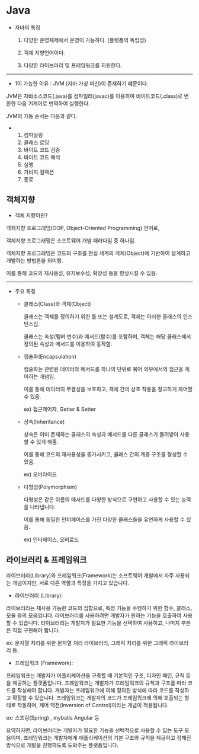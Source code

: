 # Java
 - 자바의 특징
    1. 다양한 운영체제에서 운영이 가능하다. (플렛폼의 독립성)
    
    2. 객체 지향언어이다.

    3. 다양한 라이브러리 및 프레임워크를 지원한다.
       
--------------------------------------------------------------------------------------------------

 - 1이 가능한 이유 : JVM (자바 가상 머신)이  존재하기 떄문이다.

JVM은 자바소스코드(.java)를 컴파일러(javac)를 이용하여 바이트코드(.class)로 변환한 다음 기계어로 번역하여 실행한다.

JVM의 가동 순서는 다음과 같다.
- 1. 컴파일링
  2. 클래스 로딩
  3. 바이트 코드 검증
  4. 바이트 코드 해석
  5. 실행
  6. 가비지 컬렉션
  7. 종료

## 객체지향
- 객체 지향이란?
  
 객체지향 프로그래밍(OOP, Object-Oriented Programming) 언어로,

 객체지향 프로그래밍은 소프트웨어 개발 패러다임 중 하나임.
 
객체지향 프로그래밍은 코드의 구조를 현실 세계의 객체(Object)에 기반하여 설계하고 개발하는 방법론을 의미함.

 이를 통해 코드의 재사용성, 유지보수성, 확장성 등을 향상시킬 수 있음.
 
--------------------------------------------------------------------------------------------------
  - 주요 특징
   
     - 클래스(Class)와 객체(Object)
       
       클래스는 객체를 정의하기 위한 틀 또는 설계도로, 객체는 이러한 클래스의 인스턴스임.
       
       클래스는 속성(멤버 변수)과 메서드(함수)를 포함하며, 객체는 해당 클래스에서 정의된 속성과 메서드를 이용하여 동작함.
  
    - 캡슐화(Encapsulation)
    
      캡슐화는 관련된 데이터와 메서드를 하나의 단위로 묶어 외부에서의 접근을 제어하는 개념임.
       
      이를 통해 데이터의 무결성을 보호하고, 객체 간의 상호 작용을 정교하게 제어할 수 있음.

      ex) 접근제어자, Getter & Setter
    
    - 상속(Inheritance)
    
       상속은 이미 존재하는 클래스의 속성과 메서드를 다른 클래스가 물려받아 사용할 수 있게 해줌.
     
      이를 통해 코드의 재사용성을 증가시키고, 클래스 간의 계층 구조를 형성할 수 있음.

      ex) 오버라이드
    
    - 다형성(Polymorphism)

       다형성은 같은 이름의 메서드를 다양한 방식으로 구현하고 사용할 수 있는 능력을 나타냅니다.
       
      이를 통해 동일한 인터페이스를 가진 다양한 클래스들을 유연하게 사용할 수 있음.

      ex) 인터페이스, 오버로드
  
 ## 라이브러리 & 프레임워크
     

라이브러리(Library)와 프레임워크(Framework)는 소프트웨어 개발에서 자주 사용되는 개념이지만, 서로 다른 역할과 특징을 가지고 있습니다.

- 라이브러리 (Library):

라이브러리는 재사용 가능한 코드의 집합으로, 특정 기능을 수행하기 위한 함수, 클래스, 모듈 등의 모음입니다.
라이브러리를 사용하려면 개발자가 원하는 기능을 호출하여 사용할 수 있습니다.
라이브러리는 개발자가 필요한 기능을 선택하여 사용하고, 나머지 부분은 직접 구현해야 합니다.

ex: 문자열 처리를 위한 문자열 처리 라이브러리, 그래픽 처리를 위한 그래픽 라이브러리 등.



- 프레임워크 (Framework):

 프레임워크는 개발자가 어플리케이션을 구축할 때 기본적인 구조, 디자인 패턴, 규칙 등을 제공하는 플랫폼입니다.
  프레임워크는 개발자가 프레임워크의 규칙과 구조를 따라 코드를 작성해야 합니다. 개발자는 프레임워크에 의해 정의된 방식에 따라 코드를 작성하고 확장할 수 있습니다.
  프레임워크는 개발자의 코드가 프레임워크에 의해 호출되는 형태로 작동하며, 제어 역전(Inversion of Control)이라는 개념이 적용됩니다.
  
 ex:  스프링(Spring) , mybatis Angular 등

  
  요약하자면, 라이브러리는 개발자가 필요한 기능을 선택적으로 사용할 수 있는 도구 모음이며, 프레임워크는 개발자에게 애플리케이션의 기본 구조와 규칙을 제공하고 정해진 방식으로 개발을 진행하도록 도와주는 플랫폼입니다.

